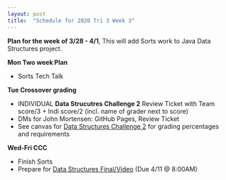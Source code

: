 ```yaml
---
layout: post
title:  "Schedule for 2020 Tri 3 Week 3"
---
```


**Plan for the week of 3/28 - 4/1**, This will add Sorts work to Java Data Structures project.

**Mon Two week Plan**
* Sorts Tech Talk

**Tue Crossover grading**
* INDIVIDUAL **Data Strucutres Challenge 2** Review Ticket with Team score/3 + Indi score/2 (incl. name of grader next to score)
* DMs for John Mortensen: GitHub Pages, Review Ticket
* See canvas for [Data Structures Challenge 2](https://poway.instructure.com/courses/112339/assignments/2063677) for grading percentages and requirements 

**Wed-Fri CCC**
* Finish Sorts
* Prepare for [Data Structures Final/Video](https://poway.instructure.com/courses/112339/assignments/2077455) (Due 4/11 @ 8:00AM)
